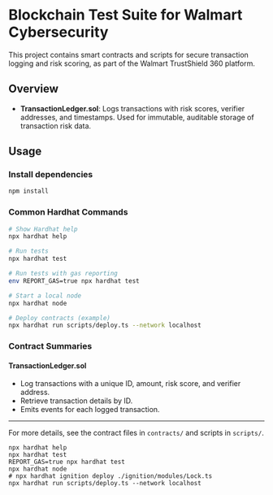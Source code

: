 # Blockchain Test Suite for Walmart Cybersecurity

This project contains smart contracts and scripts for secure transaction logging and risk scoring, as part of the Walmart TrustShield 360 platform.

## Overview

- **TransactionLedger.sol**: Logs transactions with risk scores, verifier addresses, and timestamps. Used for immutable, auditable storage of transaction risk data.

## Usage

### Install dependencies
```bash
npm install
```

### Common Hardhat Commands
```bash
# Show Hardhat help
npx hardhat help

# Run tests
npx hardhat test

# Run tests with gas reporting
env REPORT_GAS=true npx hardhat test

# Start a local node
npx hardhat node

# Deploy contracts (example)
npx hardhat run scripts/deploy.ts --network localhost
```

### Contract Summaries

#### TransactionLedger.sol
- Log transactions with a unique ID, amount, risk score, and verifier address.
- Retrieve transaction details by ID.
- Emits events for each logged transaction.


---

For more details, see the contract files in `contracts/` and scripts in `scripts/`.

```shell
npx hardhat help
npx hardhat test
REPORT_GAS=true npx hardhat test
npx hardhat node
# npx hardhat ignition deploy ./ignition/modules/Lock.ts
npx hardhat run scripts/deploy.ts --network localhost
```
